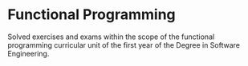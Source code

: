 # Functional Programming

Solved exercises and exams within the scope of the functional programming curricular unit of the first year of the Degree in Software Engineering.
